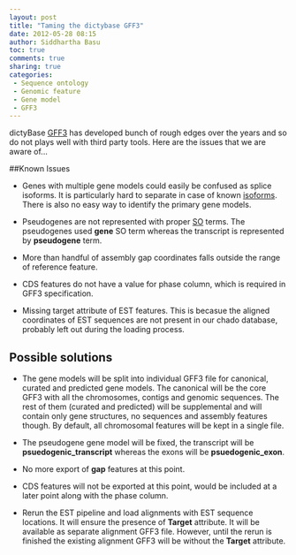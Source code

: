 ```yaml
---
layout: post
title: "Taming the dictybase GFF3"
date: 2012-05-28 08:15
author: Siddhartha Basu
toc: true
comments: true
sharing: true
categories: 
 - Sequence ontology
 - Genomic feature
 - Gene model
 - GFF3
---
```


dictyBase [GFF3](http://dictybase.org/download/gff3/dicty_gff3.zip) has developed 
bunch of rough edges over the years and so do not plays well with third
party tools. Here are the issues that we are aware of...


##Known Issues

* Genes with multiple gene models could easily be confused as splice isoforms. It is
  particularly hard to separate in case of known
  [isoforms](http://dictybase.org/Downloads/alternative_transcripts.html). There is also
  no easy way to identify the primary gene models.

* Pseudogenes are not represented with proper
  [SO](http://www.sequenceontology.org/resources/intro.html) terms. The pseudogenes used
  __gene__ SO term whereas the transcript is represented by __pseudogene__ term. 

* More than handful of assembly gap coordinates falls outside the range of reference
  feature.

* CDS features do not have a value for phase column,  which is required in GFF3
  specification.

* Missing target attribute of EST features. This is becasue the aligned coordinates of EST
	sequences are not present in our chado database,  probably left out during the
	loading process.

## Possible solutions

* The gene models will be split into individual GFF3 file for canonical, curated and predicted gene models. The
	canonical will be the core GFF3 with all the chromosomes, contigs and genomic sequences.
	The rest of them (curated and predicted) will be supplemental and will contain only gene
	structures,  no sequences and assembly features though. By default,  all
	chromosomal features will be kept in a single file.

* The pseudogene gene model will be fixed, the transcript will be
	__psuedogenic_transcript__ whereas the exons will be __psuedogenic_exon__.

* No more export of **gap** features at this point. 

* CDS features will not be exported at this point,  would be included at a later point
	along with the phase column.

* Rerun the EST pipeline and load alignments with EST sequence locations. It will ensure
	the presence of __Target__ attribute. It will be available as separate alignment
	GFF3 file. However,  until the rerun is finished the existing alignment GFF3 will be
	without the __Target__ attribute.
